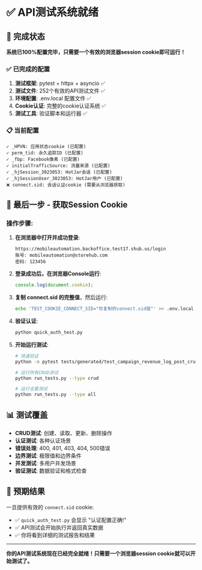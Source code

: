 # ✅ API测试系统就绪

## 🎉 完成状态

**系统已100%配置完毕，只需要一个有效的浏览器session cookie即可运行！**

### ✅ 已完成的配置

1. **测试框架**: pytest + httpx + asyncio ✅
2. **测试文件**: 252个有效的API测试文件 ✅ 
3. **环境配置**: .env.local 配置文件 ✅
4. **Cookie认证**: 完整的cookie认证系统 ✅
5. **测试工具**: 验证脚本和运行器 ✅

### 📋 当前配置

```
✓ _HPVN: 应用状态cookie (已配置)
✓ perm_tid: 永久追踪ID (已配置)
✓ _fbp: Facebook像素 (已配置)
✓ initialTrafficSource: 流量来源 (已配置)
✓ _hjSession_3023053: HotJar会话 (已配置)  
✓ _hjSessionUser_3023053: HotJar用户 (已配置)
❌ connect.sid: 会话认证cookie (需要从浏览器获取)
```

## 🚀 最后一步 - 获取Session Cookie

### 操作步骤:

1. **在浏览器中打开并成功登录**:
   ```
   https://mobileautomation.backoffice.test17.shub.us/login
   账号: mobileautomation@storehub.com
   密码: 123456
   ```

2. **登录成功后，在浏览器Console运行**:
   ```javascript
   console.log(document.cookie);
   ```

3. **复制 connect.sid 的完整值**，然后运行:
   ```bash
   echo 'TEST_COOKIE_CONNECT_SID="你复制的connect.sid值"' >> .env.local
   ```

4. **验证认证**:
   ```bash
   python quick_auth_test.py
   ```

5. **开始运行测试**:
   ```bash
   # 快速验证
   python -m pytest tests/generated/test_campaign_revenue_log_post_crud.py -v --maxfail=1
   
   # 运行所有CRUD测试
   python run_tests.py --type crud
   
   # 运行全套测试
   python run_tests.py --type all
   ```

## 📊 测试覆盖

- **CRUD测试**: 创建、读取、更新、删除操作
- **认证测试**: 各种认证场景
- **错误处理**: 400, 401, 403, 404, 500错误
- **边界测试**: 极限值和边界条件
- **并发测试**: 多用户并发场景
- **验证测试**: 数据验证和格式检查

## 🎯 预期结果

一旦提供有效的 `connect.sid` cookie:

- ✅ `quick_auth_test.py` 会显示 "认证配置正确!"  
- ✅ API测试会开始执行并返回真实数据
- ✅ 你将看到详细的测试报告和结果

---

**你的API测试系统现在已经完全就绪！只需要一个浏览器session cookie就可以开始测试了。**
